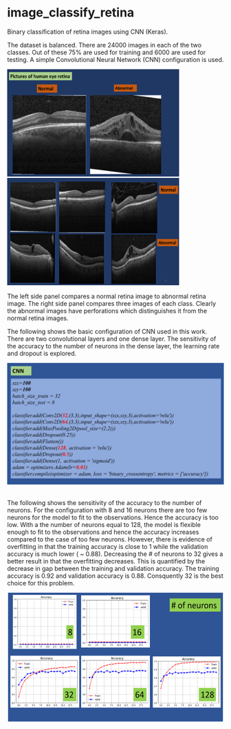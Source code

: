 # image_classify_retina
Binary classification of retina images using CNN (Keras).

The dataset is balanced. There are 24000 images in each of the two classes. Out of these 75% are used for training and 6000 are used for testing. A simple Convolutional Neural Network (CNN) configuration is used.

<p align="left">
<img width="400" height="250" src="images/retina_compare.png"> &nbsp;&nbsp;&nbsp;&nbsp;&nbsp;
<img width="400" height="250" src="images/retina_compare_many.png">  
</p>  

The left side panel compares a normal retina image to abnormal retina image. The right side panel compares three images of each class. Clearly the abnormal images have perforations which distinguishes it from the normal retina images.

The following shows the basic configuration of CNN used in this work. There are two convolutional layers and one dense layer. The sensitivity of the accuracy to the number of neurons in the dense layer, the learning rate and dropout is explored.

![](images/keras_CNN_configuration.png)

<br>
The following shows the sensitivity of the accuracy to the number of neurons. For the configuration with 8 and 16 neurons there are too few neurons for the model to fit to the observations. Hence the accuracy is too low. With a the number of neurons equal to 128, the model is flexible enough to fit to the observations and hence the accuracy increases compared to the case of too few neurons. However, there is evidence of overfitting in that the training accuracy is close to 1 while the validation accuracy is much lower ( ~ 0.88). Decreasing the # of neurons to 32 gives a better result in that the overfitting decreases. This is quantified by the decrease in gap between the training and validation accuracy. The training accuracy is 0.92 and validation accuracy is 0.88. Consquently 32 is the best choice for this problem. 

<p align="center">
<img width="500" height="300" src="images/number_neurons_5.png"> 
</p>  
